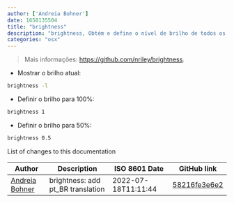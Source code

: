 ```yaml
---
author: ['Andreia Bohner']
date: 1658135504
title: "brightness"
description: "brightness, Obtém e define o nível de brilho de todos os monitores internos e alguns monitores externos."
categories: "osx"
---
```

> Mais informações: <https://github.com/nriley/brightness>.

- Mostrar o brilho atual:

```bash
brightness -l
```

- Definir o brilho para 100%:

```bash
brightness 1
```

- Definir o brilho para 50%:

```bash
brightness 0.5
```
List of changes to this documentation


Author | Description | ISO 8601 Date | GitHub link
------|-----|-----|-----
[Andreia Bohner](mailto:andreiabohner@gmail.com) | brightness: add pt_BR translation | 2022-07-18T11:11:44 | [58216fe3e6e2](https://github.com/tldr-pages/tldr/commit/58216fe3e6e2ca2cc530bb82c1ae6b4b97581f41)

